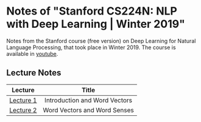 # Notes of "Stanford CS224N: NLP with Deep Learning | Winter 2019"

Notes from the Stanford course (free version) on Deep Learning for Natural Language Processing, that took place in Winter 2019. The course is available in [youtube](https://www.youtube.com/playlist?list=PLoROMvodv4rOhcuXMZkNm7j3fVwBBY42z).

## Lecture Notes

|            Lecture          |                            Title                               |
|:---------------------------:|:--------------------------------------------------------------:|
|[Lecture 1](/lectures/lecture1.ipynb)|Introduction and Word Vectors|
|[Lecture 2](/lectures/lecture2.ipynb)|Word Vectors and Word Senses|

